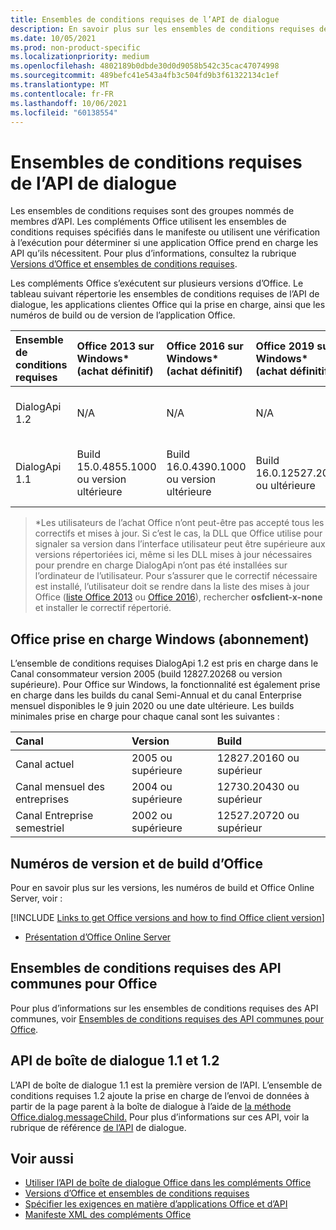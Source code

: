 ```yaml
---
title: Ensembles de conditions requises de l’API de dialogue
description: En savoir plus sur les ensembles de conditions requises de l’API de dialogue.
ms.date: 10/05/2021
ms.prod: non-product-specific
ms.localizationpriority: medium
ms.openlocfilehash: 4802189b0dbde30d0d9058b542c35cac47074998
ms.sourcegitcommit: 489befc41e543a4fb3c504fd9b3f61322134c1ef
ms.translationtype: MT
ms.contentlocale: fr-FR
ms.lasthandoff: 10/06/2021
ms.locfileid: "60138554"
---
```

# <a name="dialog-api-requirement-sets"></a>Ensembles de conditions requises de l’API de dialogue

Les ensembles de conditions requises sont des groupes nommés de membres d’API. Les compléments Office utilisent les ensembles de conditions requises spécifiés dans le manifeste ou utilisent une vérification à l’exécution pour déterminer si une application Office prend en charge les API qu’ils nécessitent. Pour plus d’informations, consultez la rubrique [Versions d’Office et ensembles de conditions requises](../../develop/office-versions-and-requirement-sets.md).

Les compléments Office s’exécutent sur plusieurs versions d’Office. Le tableau suivant répertorie les ensembles de conditions requises de l’API de dialogue, les applications clientes Office qui la prise en charge, ainsi que les numéros de build ou de version de l’application Office.

| Ensemble de conditions requises | Office 2013 sur Windows\*<br>(achat définitif) | Office 2016 sur Windows\*<br>(achat définitif) | Office 2019 sur Windows\*<br>(achat définitif) | Office 2021 ou une Windows\*<br>(achat définitif) | Office pour Windows<br>(abonnement) | Office sur iPad<br>(abonnement) |  Office sur Mac<br>(abonnement) | Office sur le web | Office Online Server |
|:-----|:-----|:-----|:-----|:-----|:-----|:-----|:-----|:-----|:-----|
| DialogApi 1.2  | N/A | N/A | N/A | Build 16.0.14326.20454 ou ultérieure | Voir la prise en charge<br>section ci-dessous | 2.37 ou ultérieure | 16.37 ou ultérieure | Juin 2020 | S/O |
| DialogApi 1.1  | Build 15.0.4855.1000 ou version ultérieure | Build 16.0.4390.1000 ou version ultérieure | Build 16.0.12527.20720 ou ultérieure | Build 16.0.14326.20454 ou ultérieure | Version 1602 (Build 6741.0000) ou version ultérieure | 1.22 ou version ultérieure | 15.20 ou version ultérieure | Janvier 2017 | Version 1608 (Build 7601.6800) ou version ultérieure|

>\*Les utilisateurs de l’achat Office n’ont peut-être pas accepté tous les correctifs et mises à jour. Si c’est le cas, la DLL que Office utilise pour signaler sa version dans l’interface utilisateur peut être supérieure aux versions répertoriées ici, même si les DLL mises à jour nécessaires pour prendre en charge DialogApi n’ont pas été installées sur l’ordinateur de l’utilisateur. Pour s’assurer que le correctif nécessaire est installé, l’utilisateur doit se rendre dans la liste des mises à jour Office ([liste Office 2013](/officeupdates/msp-files-office-2013) ou [Office 2016](/officeupdates/msp-files-office-2016)), rechercher **osfclient-x-none** et installer le correctif répertorié.

## <a name="office-on-windows-subscription-support"></a>Office prise en charge Windows (abonnement)

L’ensemble de conditions requises DialogApi 1.2 est pris en charge dans le Canal consommateur version 2005 (build 12827.20268 ou version supérieure). Pour Office sur Windows, la fonctionnalité est également prise en charge dans les builds du canal Semi-Annual et du canal Enterprise mensuel disponibles le 9 juin 2020 ou une date ultérieure. Les builds minimales prise en charge pour chaque canal sont les suivantes :  

|Canal | Version | Build|
|:-----|:-----|:-----|
|Canal actuel | 2005 ou supérieure | 12827.20160 ou supérieur|
|Canal mensuel des entreprises | 2004 ou supérieure | 12730.20430 ou supérieur|
|Canal Entreprise semestriel | 2002 ou supérieure | 12527.20720 ou supérieur|

## <a name="office-versions-and-build-numbers"></a>Numéros de version et de build d’Office

Pour en savoir plus sur les versions, les numéros de build et Office Online Server, voir :

[!INCLUDE [Links to get Office versions and how to find Office client version](../../includes/links-get-office-versions-builds.md)]
- [Présentation d’Office Online Server](/officeonlineserver/office-online-server-overview)

## <a name="office-common-api-requirement-sets"></a>Ensembles de conditions requises des API communes pour Office

Pour plus d’informations sur les ensembles de conditions requises des API communes, voir [Ensembles de conditions requises des API communes pour Office](office-add-in-requirement-sets.md).

## <a name="dialog-api-11-and-12"></a>API de boîte de dialogue 1.1 et 1.2

L’API de boîte de dialogue 1.1 est la première version de l’API. L’ensemble de conditions requises 1.2 ajoute la prise en charge de l’envoi de données à partir de la page parent à la boîte de dialogue à l’aide de [la méthode Office.dialog.messageChild.](/javascript/api/office/office.dialog#messageChild_message_) Pour plus d’informations sur ces API, voir la rubrique de référence [de l’API](/javascript/api/office/office.ui) de dialogue.

## <a name="see-also"></a>Voir aussi

- [Utiliser l’API de boîte de dialogue Office dans les compléments Office](../../develop/dialog-api-in-office-add-ins.md)
- [Versions d’Office et ensembles de conditions requises](../../develop/office-versions-and-requirement-sets.md)
- [Spécifier les exigences en matière d’applications Office et d’API](../../develop/specify-office-hosts-and-api-requirements.md)
- [Manifeste XML des compléments Office](../../develop/add-in-manifests.md)
